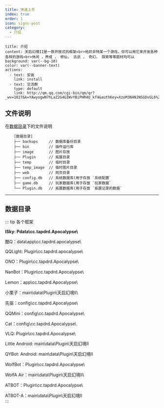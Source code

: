 ```yaml
---
title: 快速上手
index: true
order: 1
icon: signs-post
category:
  - 介绍
---
```

```component VPBanner
title: 介绍
content: 天启幻境II是一款开放式的框架<br>他并非特某一个游戏，你可以用它来开发各种各样的游戏<br>休闲 ，养成 ， 修仙， 古武 ， 奇幻， 探索等等题材均可以
background: var(--bg-10)
color: var(--banner-text)
actions:
  - text: 安装
    link: install
  - text: 交流群
    type: default
    link: http://qm.qq.com/cgi-bin/qm/qr?_wv=1027&k=YAwyogwN7hLaZ2G4GIWvYBiPHR4U_kf4&authKey=XzoM3N4NJNSGDvGL6%2B6utkopcsknyYv6FGjEXrkIO1Tc%2B%2F0CY%2FlH1FVFHpZicbCa&noverify=0&group_code=83466116
```
## 文件说明

在[数据目录](#数据目录)下的文件说明
~~~
    [数据目录]
    ├── backups     // 数据库备份目录
    ├── bin         // 插件运行库
    ├── image       // 图片存放
    ├── Plugin      // 拓展目录
    ├── temp        // 临时目录
    ├── temp_image  // 临时图片目录
    ├── web         // 网页目录
    ├── config.db   // 系统数据库(用于存放 `系统配置`
    ├── game.db     // 玩家数据库(用于存放 `玩家数据`
    └── Plugin.db   // 拓展数据库(用于存放 `拓展记录的数据`
~~~
---

## 数据目录

::: tip 各个框架


__ISky: Pdata\cc.tapdrd.Apocalypse\\__

酷Q：data\app\cc.tapdrd.apocalypse\

QQLight: Plugin\cc.tapdrd.apocalypse\

ONO：Plugin\cc.tapdrd.Apocalypse\

NanBot：Plugin\cc.tapdrd.Apocalypse\

Lemon：app\cc.tapdrd.Apocalypse\

小栗子：main\data\Plugin\天启幻境II\

先驱：config\cc.tapdrd.Apocalypse\

QQMini：config\cc.tapdrd.Apocalypse\

Cat：config\cc.tapdrd.Apocalypse\

VLQ: Plugin\cc.tapdrd.Apocalypse\

Little Android: main\data\Plugin\天启幻境II

QYBot: Android: main\data\Plugin\天启幻境II

WolfBot：Plugin\cc.tapdrd.Apocalypse\

WolfA Air：main\data\Plugin\天启幻境II\

ATBOT：Plugin\cc.tapdrd.Apocalypse\

ATBOT-A：main\data\Plugin\天启幻境II\
:::